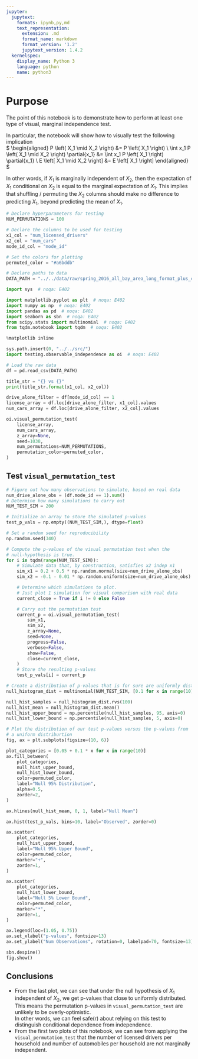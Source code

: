 ```yaml
---
jupyter:
  jupytext:
    formats: ipynb,py,md
    text_representation:
      extension: .md
      format_name: markdown
      format_version: '1.2'
      jupytext_version: 1.4.2
  kernelspec:
    display_name: Python 3
    language: python
    name: python3
---
```


# Purpose
The point of this notebook is to demonstrate how to perform at least one type of visual, marginal independence test.

In particular, the notebook will show how to visually test the following implication<br>
$
\begin{aligned}
P \left( X_1 \mid X_2 \right) &= P \left( X_1 \right) \\
\int x_1 P \left( X_1 \mid X_2 \right) \partial{x_1}  &= \int x_1 P \left( X_1 \right) \partial{x_1} \\
E \left[ X_1 \mid X_2 \right] &= E \left[ X_1 \right]
\end{aligned}
$

In other words, if $X_1$ is marginally independent of $X_2$, then the expectation of $X_1$ conditional on $X_2$ is equal to the marginal expectation of $X_1$. This implies that shuffling / permuting the $X_2$ columns should make no difference to predicting $X_1$, beyond predicting the mean of $X_1$.

```python
# Declare hyperparameters for testing
NUM_PERMUTATIONS = 100

# Declare the columns to be used for testing
x1_col = "num_licensed_drivers"
x2_col = "num_cars"
mode_id_col = "mode_id"

# Set the colors for plotting
permuted_color = "#a6bddb"

# Declare paths to data
DATA_PATH = "../../data/raw/spring_2016_all_bay_area_long_format_plus_cross_bay_col.csv"
```

```python
import sys  # noqa: E402

import matplotlib.pyplot as plt  # noqa: E402
import numpy as np  # noqa: E402
import pandas as pd  # noqa: E402
import seaborn as sbn  # noqa: E402
from scipy.stats import multinomial  # noqa: E402
from tqdm.notebook import tqdm  # noqa: E402

%matplotlib inline

sys.path.insert(0, "../../src/")
import testing.observable_independence as oi  # noqa: E402

```

```python
# Load the raw data
df = pd.read_csv(DATA_PATH)
```

```python
title_str = "{} vs {}"
print(title_str.format(x1_col, x2_col))

drive_alone_filter = df[mode_id_col] == 1
license_array = df.loc[drive_alone_filter, x1_col].values
num_cars_array = df.loc[drive_alone_filter, x2_col].values

oi.visual_permutation_test(
    license_array,
    num_cars_array,
    z_array=None,
    seed=1038,
    num_permutations=NUM_PERMUTATIONS,
    permutation_color=permuted_color,
)
```

## Test `visual_permutation_test`

```python
# Figure out how many observations to simulate, based on real data
num_drive_alone_obs = (df.mode_id == 1).sum()
# Determine how many simulations to carry out
NUM_TEST_SIM = 200

# Initialize an array to store the simulated p-values
test_p_vals = np.empty((NUM_TEST_SIM,), dtype=float)

# Set a random seed for reproducibility
np.random.seed(340)

# Compute the p-values of the visual permutation test when the
# null-hypothesis is true.
for i in tqdm(range(NUM_TEST_SIM)):
    # Simulate data that, by construction, satisfies x2 indep x1
    sim_x1 = 0.2 + 0.5 * np.random.normal(size=num_drive_alone_obs)
    sim_x2 = -0.1 - 0.01 * np.random.uniform(size=num_drive_alone_obs)

    # Determine which simulations to plot.
    # Just plot 1 simulation for visual comparison with real data
    current_close = True if i != 0 else False

    # Carry out the permutation test
    current_p = oi.visual_permutation_test(
        sim_x1,
        sim_x2,
        z_array=None,
        seed=None,
        progress=False,
        verbose=False,
        show=False,
        close=current_close,
    )
    # Store the resulting p-values
    test_p_vals[i] = current_p
```

```python
# Create a distribution of p-values that is for sure are uniformly distributed
null_histogram_dist = multinomial(NUM_TEST_SIM, [0.1 for x in range(10)])

null_hist_samples = null_histogram_dist.rvs(100)
null_hist_mean = null_histogram_dist.mean()
null_hist_upper_bound = np.percentile(null_hist_samples, 95, axis=0)
null_hist_lower_bound = np.percentile(null_hist_samples, 5, axis=0)

# Plot the distribution of our test p-values versus the p-values from
# a uniform distriburtion
fig, ax = plt.subplots(figsize=(10, 6))

plot_categories = [0.05 + 0.1 * x for x in range(10)]
ax.fill_between(
    plot_categories,
    null_hist_upper_bound,
    null_hist_lower_bound,
    color=permuted_color,
    label="Null 95% Distribution",
    alpha=0.5,
    zorder=2,
)

ax.hlines(null_hist_mean, 0, 1, label="Null Mean")

ax.hist(test_p_vals, bins=10, label="Observed", zorder=0)

ax.scatter(
    plot_categories,
    null_hist_upper_bound,
    label="Null 95% Upper Bound",
    color=permuted_color,
    marker="+",
    zorder=1,
)

ax.scatter(
    plot_categories,
    null_hist_lower_bound,
    label="Null 5% Lower Bound",
    color=permuted_color,
    marker="*",
    zorder=1,
)

ax.legend(loc=(1.05, 0.75))
ax.set_xlabel("p-values", fontsize=13)
ax.set_ylabel("Num Observations", rotation=0, labelpad=70, fontsize=13)

sbn.despine()
fig.show()
```

## Conclusions
- From the last plot, we can see that under the null hypothesis of $X_1$ independent of $X_2$, we get p-values that close to uniformly distributed.<br>
This means the permutation p-values in `visual_permutation_test` are unlikely to be overly-optimistic.<br>
In other words, we can feel safe(r) about relying on this test to distinguish conditional dependence from independence.
- From the first two plots of this notebook, we can see from applying the `visual_permutation_test` that the number of licensed drivers per household and number of automobiles per household are not marginally independent.
